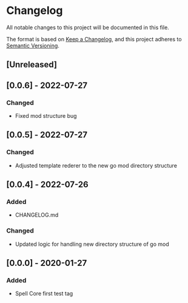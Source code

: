 # Changelog

All notable changes to this project will be documented in this file.

The format is based on [Keep a Changelog](https://keepachangelog.com/en/1.0.0/),
and this project adheres to [Semantic Versioning](https://semver.org/spec/v2.0.0.html).

## [Unreleased]

## [0.0.6] - 2022-07-27

### Changed
- Fixed mod structure bug

## [0.0.5] - 2022-07-27

### Changed
- Adjusted template rederer to the new go mod directory structure

## [0.0.4] - 2022-07-26

### Added
- CHANGELOG.md

### Changed
- Updated logic for handling new directory structure of go mod 

## [0.0.0] - 2020-01-27

### Added
-  Spell Core first test tag
